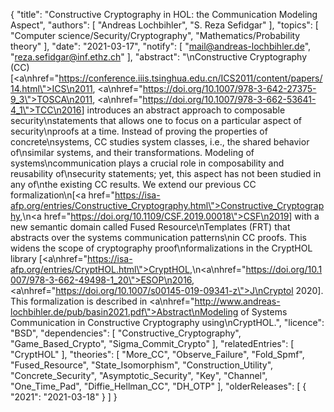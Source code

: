 {
    "title": "Constructive Cryptography in HOL: the Communication Modeling Aspect",
    "authors": [
        "Andreas Lochbihler",
        "S. Reza Sefidgar"
    ],
    "topics": [
        "Computer science/Security/Cryptography",
        "Mathematics/Probability theory"
    ],
    "date": "2021-03-17",
    "notify": [
        "mail@andreas-lochbihler.de",
        "reza.sefidgar@inf.ethz.ch"
    ],
    "abstract": "\nConstructive Cryptography (CC) [<a\nhref=\"https://conference.iiis.tsinghua.edu.cn/ICS2011/content/papers/14.html\">ICS\n2011</a>, <a\nhref=\"https://doi.org/10.1007/978-3-642-27375-9_3\">TOSCA\n2011</a>, <a\nhref=\"https://doi.org/10.1007/978-3-662-53641-4_1\">TCC\n2016</a>] introduces an abstract approach to composable security\nstatements that allows one to focus on a particular aspect of security\nproofs at a time. Instead of proving the properties of concrete\nsystems, CC studies system classes, i.e., the shared behavior of\nsimilar systems, and their transformations.  Modeling of systems\ncommunication plays a crucial role in composability and reusability of\nsecurity statements; yet, this aspect has not been studied in any of\nthe existing CC results. We extend our previous CC formalization\n[<a href=\"https://isa-afp.org/entries/Constructive_Cryptography.html\">Constructive_Cryptography</a>,\n<a href=\"https://doi.org/10.1109/CSF.2019.00018\">CSF\n2019</a>] with a new semantic domain called Fused Resource\nTemplates (FRT) that abstracts over the systems communication patterns\nin CC proofs. This widens the scope of cryptography proof\nformalizations in the CryptHOL library [<a\nhref=\"https://isa-afp.org/entries/CryptHOL.html\">CryptHOL</a>,\n<a\nhref=\"https://doi.org/10.1007/978-3-662-49498-1_20\">ESOP\n2016</a>, <a\nhref=\"https://doi.org/10.1007/s00145-019-09341-z\">J\nCryptol 2020</a>].  This formalization is described in <a\nhref=\"http://www.andreas-lochbihler.de/pub/basin2021.pdf\">Abstract\nModeling of Systems Communication in Constructive Cryptography using\nCryptHOL</a>.",
    "licence": "BSD",
    "dependencies": [
        "Constructive_Cryptography",
        "Game_Based_Crypto",
        "Sigma_Commit_Crypto"
    ],
    "relatedEntries": [
        "CryptHOL"
    ],
    "theories": [
        "More_CC",
        "Observe_Failure",
        "Fold_Spmf",
        "Fused_Resource",
        "State_Isomorphism",
        "Construction_Utility",
        "Concrete_Security",
        "Asymptotic_Security",
        "Key",
        "Channel",
        "One_Time_Pad",
        "Diffie_Hellman_CC",
        "DH_OTP"
    ],
    "olderReleases": [
        {
            "2021": "2021-03-18"
        }
    ]
}